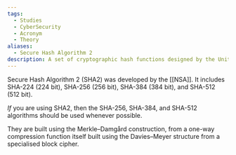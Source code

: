 ```yaml
---
tags:
  - Studies
  - CyberSecurity
  - Acronym
  - Theory
aliases:
  - Secure Hash Algorithm 2
description: A set of cryptographic hash functions designed by the United States National Security Agency.
---
```

Secure Hash Algorithm 2 (SHA2) was developed by the [[NSA]]. It includes SHA-224 (224 bit), SHA-256 (256 bit), SHA-384 (384 bit), and SHA-512 (512 bit). 

*If* you are using SHA2, then the SHA-256, SHA-384, and SHA-512 algorithms should be used whenever possible.

They are built using the Merkle–Damgård construction, from a one-way compression function itself built using the Davies–Meyer structure from a specialised block cipher.